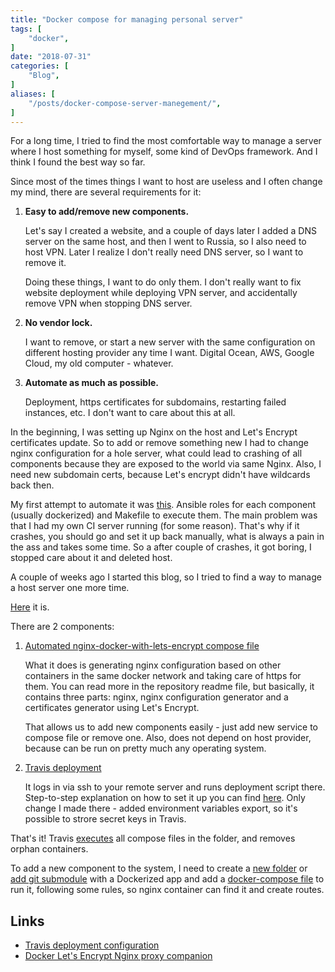 ```yaml
---
title: "Docker compose for managing personal server"
tags: [
    "docker",
]
date: "2018-07-31"
categories: [
    "Blog",
]
aliases: [
    "/posts/docker-compose-server-manegement/",
]
---
```


For a long time, I tried to find the most comfortable way to manage a server where I host 
something for myself, some kind of DevOps framework. And I think I found the best way so far. 

Since most of the times things I want to host are useless and I often change my mind, 
there are several requirements for it:

1. **Easy to add/remove new components.**

    Let's say I created a website, and a couple of days later I added a DNS server 
    on the same host, and then I went to Russia, so I also need to host VPN. Later
    I realize I don't really need DNS server, so I want to remove it. 

    Doing these things, I want to do only them. I don't really want to fix website 
    deployment while deploying VPN server, and accidentally remove VPN when stopping DNS server.

2. **No vendor lock.**

    I want to remove, or start a new server with the same configuration on 
    different hosting provider any time I want. Digital Ocean, AWS, Google Cloud, 
    my old computer - whatever.

3. **Automate as much as possible.**

    Deployment, https certificates for subdomains, restarting failed instances, etc. 
    I don't want to care about this at all.

In the beginning, I was setting up Nginx on the host and Let's Encrypt certificates update. 
So to add or remove something new I had to change nginx configuration for a hole server,
what could lead to crashing of all components because they are exposed to the world via 
same Nginx. Also, I need new subdomain certs, because Let's encrypt didn't have 
wildcards back then.

My first attempt to automate it was [this](https://github.com/ngalayko/my_server). Ansible roles
for each component (usually dockerized) and Makefile to execute them. The main problem was
that I had my own CI server running (for some reason). 
That's why if it crashes, you should go and set it up back manually, 
what is always a pain in the ass and takes some time. So a after couple of crashes,
it got boring, I stopped care about it and deleted host.

A couple of weeks ago I started this blog, so I tried to find a way to manage a host
server one more time.

[Here](https://github.com/ngalayko/server) it is.

There are 2 components:

1. [Automated nginx-docker-with-lets-encrypt compose file](https://github.com/ngalayko/server/blob/master/docker-compose.yml)

    What it does is generating nginx configuration based on other containers in the 
    same docker network and taking care of https for them. You can read more in the 
    repository readme file, but basically, it contains three parts: nginx, nginx configuration generator
    and a certificates generator using Let's Encrypt.
    
    That allows us to add new components easily - just add new service to compose file
    or remove one. Also, does not depend on host provider, because can be run on
    pretty much any operating system.

2. [Travis deployment](https://github.com/ngalayko/server/tree/master/.travis)

    It logs in via ssh to your remote server and runs deployment script there. 
    Step-to-step explanation on how to set it up you can find 
    [here](https://gist.github.com/nickbclifford/16c5be884c8a15dca02dca09f65f97bd). 
    Only change I made there - added environment variables export, so it's possible
    to strore secret keys in Travis. 

That's it! Travis [executes](https://github.com/ngalayko/server/blob/master/scripts/update.sh) all compose files 
in the folder, and removes orphan containers.

To add a new component to the system, I need to create a [new folder](https://github.com/ngalayko/server/tree/master/blog)
or [add git submodule](https://github.com/umputun/remark/tree/e278da3cd074b86c5d59359e4f1c615ab6f98b93) with a Dockerized 
app and add a [docker-compose file](https://github.com/ngalayko/server/blob/master/docker-compose.dns.yml)
to run it, following some rules, so nginx container can find it and create routes.

## Links
  * [Travis deployment configuration](https://gist.github.com/nickbclifford/16c5be884c8a15dca02dca09f65f97bd)
  * [Docker Let's Encrypt Nginx proxy companion](https://github.com/JrCs/docker-letsencrypt-nginx-proxy-companion)

